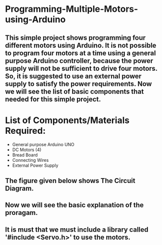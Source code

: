 # Programming-Multiple-Motors-using-Arduino
## This simple project shows programming four different motors using Arduino. It is not possible to program four motors at a time using a general purpose Arduino controller, because the power supply will not be sufficient to drive four motors. So, it is suggested to use an external power supply to satisfy the power requirements. Now we will see the list of basic components that needed for this simple project.

# List of Components/Materials Required:
- General purpose Arduino UNO
- DC Motors (4)
- Bread Board
- Connecting Wires
- External Power Supply

## The figure given below shows The Circuit Diagram.

## Now we will see the basic explanation of the proragam.

## It is must that we must include a library called '#include <Servo.h>' to use the motors.
